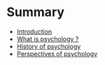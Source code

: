 # Summary

* [Introduction](README.md)
* [What is psychology ?](chapter1.md)
* [History of psychology](chapter2.md/thisis_a_book_about_psychology_md.md)
* [Perspectives of psychology](introduction.md)

